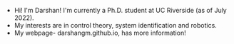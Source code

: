 - Hi! I'm Darshan! I'm currently a Ph.D. student at UC Riverside (as of July 2022). 
- My interests are in control theory, system identification and robotics. 
- My webpage- darshangm.github.io, has more information!
<!---
darshangm/darshangm is a ✨ special ✨ repository because its `README.md` (this file) appears on your GitHub profile.
You can click the Preview link to take a look at your changes.
--->

